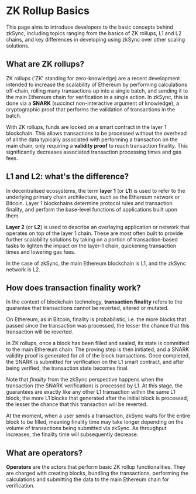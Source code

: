 # ZK Rollup Basics

This page aims to introduce developers to the basic concepts behind zkSync, including topics ranging from the basics of ZK rollups, L1 and L2 chains, and key differences in 
developing using zkSync over other scaling solutions.

## What are ZK rollups?

ZK rollups ('ZK' standing for zero-knowledge) are a recent development intended to increase the scalability of Ethereum by performing calculations off-chain, rolling many 
transactions up into a single batch, and sending it to the main Ethereum chain for verification in a single action. In zkSync, this is done via a **SNARK** (succinct 
non-interactive argument of knowledge), a cryptographic proof that performs the validation of transactions in the batch.

With ZK rollups, funds are locked on a smart contract in the layer 1 blockchain. This allows transactions to be processed without the overhead of all the 
data typically 
associated with performing a transaction on the main chain, only requiring a **validity proof** to reach transaction finality. This significantly decreases associated transaction processing times and gas fees.

## L1 and L2: what's the difference?

In decentralised ecosystems, the term **layer 1** (or **L1**) is used to refer to the underlying primary chain architecture, such as the Ethereum network or Bitcoin. Layer 1 blockchains determine protocol rules and transaction finality, and perform the base-level functions of applications built upon them.

**Layer 2** (or **L2**) is used to describe an overlaying application or network that operates on top of the layer 1 chain. These are most often built to provide further scalability solutions by taking on a portion of transaction-based tasks to lighten the impact on the layer-1 chain, quickening transaction times and lowering gas fees.

In the case of zkSync, the main Ethereum blockchain is L1, and the zkSync network is L2.

## How does transaction finality work?

In the context of blockchain technology, **transaction finality** refers to the guarantee that transactions cannot be reverted, altered or mutated.

On Ethereum, as in Bitcoin, finality is probabilistic, i.e. the more blocks that passed since the transaction was processed, the lesser the chance that this transaction will be 
reverted.

In ZK rollups, once a block has been filled and sealed, its state is committed to the main Ethereum chain. The proving step is then initiated, and a SNARK validity proof is 
generated for all of the block transactions. Once completed, the SNARK is submitted for verification on the L1 smart contract, and after being verified, the transaction state becomes final.

Note that _finality_ from the zkSync perspective happens when the transaction (the SNARK verification) is processed by L1. At this stage, the guarantees are exactly like any other L1 transaction within the same L1 block; the more L1 blocks that generated after the initial block is processed, the lesser the chance that this transaction will be reverted.

At the moment, when a user sends a transaction, zkSync waits for the entire block to be filled, meaning finality time may take longer depending on the volume of transactions being submitted via zkSync. As throughput increases, the finality time will subsequently decrease.

## What are operators?

**Operators** are the actors that perform basic ZK rollup functionalities. They are charged with creating blocks, bundling the transactions, performing the calculations and 
submitting the data to the main Ethereum chain for verification.
